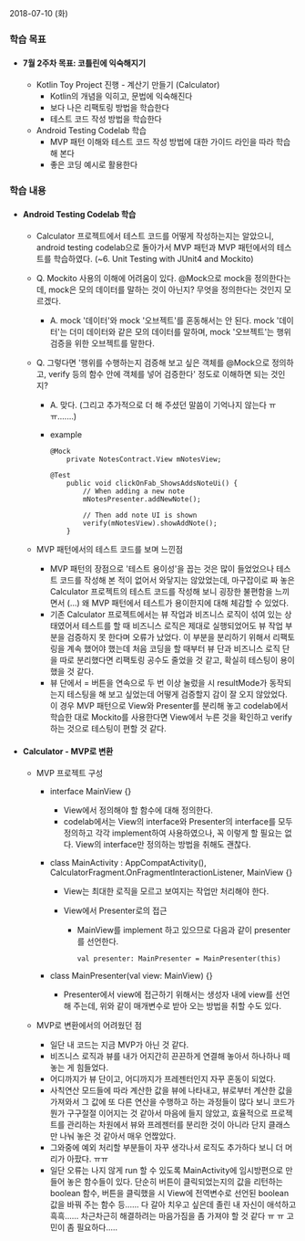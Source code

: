 2018-07-10 (화)

### 학습 목표

- #### 7월 2주차 목표: 코틀린에 익숙해지기

  - Kotlin Toy Project 진행 - 계산기 만들기 (Calculator)
    - Kotlin의 개념을 익히고, 문법에 익숙해진다
    - 보다 나은 리팩토링 방법을 학습한다
    - 테스트 코드 작성 방법을 학습한다
  - Android Testing Codelab 학습
    - MVP 패턴 이해와 테스트 코드 작성 방법에 대한 가이드 라인을 따라 학습해 본다
    - 좋은 코딩 예시로 활용한다

### 학습 내용

- #### Android Testing Codelab 학습

  - Calculator 프로젝트에서 테스트 코드를 어떻게 작성하는지는 알았으니, android testing codelab으로 돌아가서 MVP 패턴과 MVP 패턴에서의 테스트를 학습하였다. (~6. Unit Testing with JUnit4 and Mockito)

  - Q. Mockito 사용의 이해에 어려움이 있다. @Mock으로 mock을 정의한다는데, mock은 모의 데이터를 말하는 것이 아닌지? 무엇을 정의한다는 것인지 모르겠다.

    - A. mock '데이터'와 mock '오브젝트'를 혼동해서는 안 된다. mock '데이터'는 더미 데이터와 같은 모의 데이터를 말하며, mock '오브젝트'는 행위 검증을 위한 오브젝트를 말한다.

  - Q. 그렇다면  '행위를 수행하는지 검증해 보고 싶은 객체를 @Mock으로 정의하고, verify 등의 함수 안에 객체를 넣어 검증한다' 정도로 이해하면 되는 것인지?

    -  A. 맞다. (그리고 추가적으로 더 해 주셨던 말씀이 기억나지 않는다 ㅠ ㅠ.......)

    - example

      ```
      @Mock
          private NotesContract.View mNotesView;
      ```

      ```
      @Test
          public void clickOnFab_ShowsAddsNoteUi() {
              // When adding a new note
              mNotesPresenter.addNewNote();
      
              // Then add note UI is shown
              verify(mNotesView).showAddNote();
          }
      ```

  - MVP 패턴에서의 테스트 코드를 보며 느낀점

    - MVP 패턴의 장점으로 '테스트 용이성'을 꼽는 것은 많이 들었었으나 테스트 코드를 작성해 본 적이 없어서 와닿지는 않았었는데, 마구잡이로 짜 놓은 Calculator 프로젝트의 테스트 코드를 작성해 보니 굉장한 불편함을 느끼면서 (...) 왜 MVP 패턴에서 테스트가 용이한지에 대해 체감할 수 있었다.
    - 기존 Calculator 프로젝트에서는 뷰 작업과 비즈니스 로직이 섞여 있는 상태였어서 테스트를 할 때 비즈니스 로직은 제대로 실행되었어도 뷰 작업 부분을 검증하지 못 한다며 오류가 났었다. 이 부분을 분리하기 위해서 리팩토링을 계속 했어야 했는데 처음 코딩을 할 때부터 뷰 단과 비즈니스 로직 단을 따로 분리했다면 리팩토링 공수도 줄었을 것 같고, 확실히 테스팅이 용이했을 것 같다.
    - 뷰 단에서 = 버튼을 연속으로 두 번 이상 눌렀을 시 resultMode가 동작되는지 테스팅을 해 보고 싶었는데 어떻게 검증할지 감이 잘 오지 않았었다. 이 경우 MVP 패턴으로 View와 Presenter를 분리해 놓고 codelab에서 학습한 대로 Mockito를 사용한다면 View에서 누른 것을 확인하고 verify 하는 것으로 테스팅이 편할 것 같다.

- #### Calculator - MVP로 변환

  - MVP 프로젝트 구성

    - interface MainView {}

      - View에서 정의해야 할 함수에 대해 정의한다.
      - codelab에서는 View의 interface와 Presenter의 interface를 모두 정의하고 각각 implement하여 사용하였으나, 꼭 이렇게 할 필요는 없다. View의 interface만 정의하는 방법을 취해도 괜찮다.

    - class MainActivity : AppCompatActivity(), CalculatorFragment.OnFragmentInteractionListener, MainView {}

      - View는 최대한 로직을 모르고 보여지는 작업만 처리해야 한다.

      - View에서 Presenter로의 접근

        - MainView를 implement 하고 있으므로 다음과 같이 presenter를 선언한다.

          ```
          val presenter: MainPresenter = MainPresenter(this)
          ```

    - class MainPresenter(val view: MainView) {}

      - Presenter에서 view에 접근하기 위해서는 생성자 내에 view를 선언해 주는데, 위와 같이 매개변수로 받아 오는 방법을 취할 수도 있다.

  - MVP로 변환에서의 어려웠던 점

    - 일단 내 코드는 지금 MVP가 아닌 것 같다.
    - 비즈니스 로직과 뷰를 내가 어지간히 끈끈하게 연결해 놓아서 하나하나 떼 놓는 게 힘들었다.
    - 어디까지가 뷰 단이고, 어디까지가 프레젠터인지 자꾸 혼동이 되었다.
    - 사칙연산 모드들에 따라 계산한 값을 뷰에 나타내고, 뷰로부터 계산한 값을 가져와서 그 값에 또 다른 연산을 수행하고 하는 과정들이 많다 보니 코드가 뭔가 구구절절 이어지는 것 같아서 마음에 들지 않았고, 효율적으로 프로젝트를 관리하는 차원에서 뷰와 프레젠터를 분리한 것이 아니라 단지 클래스만 나눠 놓은 것 같아서 매우 언짢았다.
    - 그와중에 예외 처리할 부분들이 자꾸 생각나서 로직도 추가하다 보니 더 머리가 아팠다. ㅠㅠ
    - 일단 오류는 나지 않게 run 할 수 있도록 MainActivity에 임시방편으로 만들어 놓은 함수들이 있다. 단순히 버튼이 클릭되었는지의 값을 리턴하는 boolean 함수, 버튼을 클릭했을 시 View에 전역변수로 선언된 boolean 값을 바꿔 주는 함수 등...... 다 갈아 치우고 싶은데 졸린 내 자신이 애석하고 흑흑...... 차근차근히 해결하려는 마음가짐을 좀 가져야 할 것 같다 ㅠ ㅠ 고민이 좀 필요하다.....

